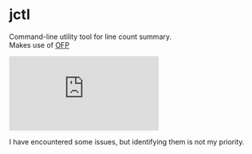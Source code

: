 # jctl
Command-line utility tool for line count summary.  
Makes use of [OFP](https://github.com/kvbc/ofp)

[![Download JCTL](https://sourceforge.net/sflogo.php?type=13&group_id=3359924)](https://sourceforge.net/p/jctl/)

I have encountered some issues, but identifying them is not my priority.
